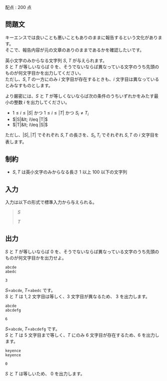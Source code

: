 配点 : $200$ 点

## 問題文

キーエンスでは良いことも悪いこともありのままに報告するという文化があります。<br>
そこで、報告内容が元の文章のありのままであるかを確認したいです。  

英小文字のみからなる文字列 $S$, $T$ が与えられます。<br>
$S$ と $T$ が等しいならば $0$ を、そうでないならば異なっている文字のうち先頭のものが何文字目かを出力してください。<br>
ただし、$S,T$ の一方にのみ $i$ 文字目が存在するときも、$i$ 文字目は異なっているとみなすものとします。

より厳密には、$S$ と $T$ が等しくないならば次の条件のうちいずれかをみたす最小の整数 $i$ を出力してください。  

- $1\leq i\leq |S|$ かつ $1\leq i\leq |T|$ かつ $S_i\neq T_i$
- $|S|&lt; i\leq |T|$
- $|T|&lt; i\leq |S|$

ただし、$|S|,|T|$ でそれぞれ $S,T$ の長さを、$S_i,T_i$ でそれぞれ $S,T$ の $i$ 文字目を表します。

## 制約

- $S,T$ は英小文字のみからなる長さ $1$ 以上 $100$ 以下の文字列

## 入力

入力は以下の形式で標準入力から与えられる。

> $S$
> 
> $T$

## 出力

$S$ と $T$ が等しいならば $0$ を、そうでないならば異なっている文字のうち先頭のものが何文字目かを出力せよ。

```input1
abcde
abedc
```

```output1
3
```

$S=$`abcde`, $T=$`abedc` です。<br>
$S$ と $T$ は $1,2$ 文字目は等しく、$3$ 文字目が異なるため、 $3$ を出力します。

```input2
abcde
abcdefg
```

```output2
6
```

$S=$`abcde`, $T=$`abcdefg` です。<br>
$S$ と $T$ は $5$ 文字目まで等しく、$T$ にのみ $6$ 文字目が存在するため、$6$ を出力します。

```input3
keyence
keyence
```

```output3
0
```

$S$ と $T$ は等しいため、 $0$ を出力します。